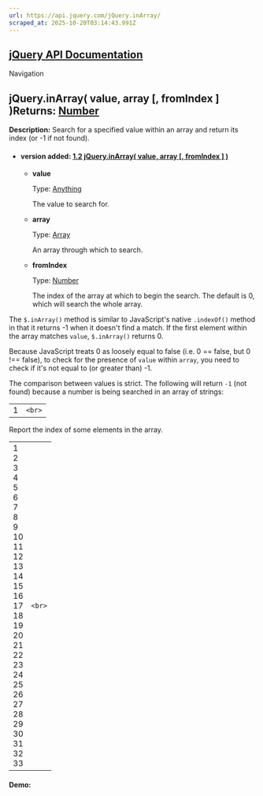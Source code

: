 ```yaml
---
url: https://api.jquery.com/jQuery.inArray/
scraped_at: 2025-10-20T03:14:43.991Z
---
```


## [jQuery API Documentation](https://jquery.com/ "jQuery API Documentation")

Navigation

## jQuery.inArray( value, array \[, fromIndex \] )Returns: [Number](http://api.jquery.com/Types/\#Number)

**Description:** Search for a specified value within an array and return its index (or -1 if not found).

- #### version added: [1.2](https://api.jquery.com/category/version/1.2/) [jQuery.inArray( value, array \[, fromIndex \] )](https://api.jquery.com/jQuery.inArray/\#jQuery-inArray-value-array-fromIndex)

  - **value**

    Type: [Anything](http://api.jquery.com/Types/#Anything)

    The value to search for.

  - **array**

    Type: [Array](http://api.jquery.com/Types/#Array)

    An array through which to search.

  - **fromIndex**

    Type: [Number](http://api.jquery.com/Types/#Number)

    The index of the array at which to begin the search. The default is 0, which will search the whole array.

The `$.inArray()` method is similar to JavaScript's native `.indexOf()` method in that it returns -1 when it doesn't find a match. If the first element within the array matches `value`, `$.inArray()` returns 0.

Because JavaScript treats 0 as loosely equal to false (i.e. 0 == false, but 0 !== false), to check for the presence of `value` within `array`, you need to check if it's not equal to (or greater than) -1.

The comparison between values is strict. The following will return `-1` (not found) because a number is being searched in an array of strings:

|     |     |
| --- | --- |
| 1 | ```<br>``` |

Report the index of some elements in the array.

|     |     |
| --- | --- |
| 1<br>2<br>3<br>4<br>5<br>6<br>7<br>8<br>9<br>10<br>11<br>12<br>13<br>14<br>15<br>16<br>17<br>18<br>19<br>20<br>21<br>22<br>23<br>24<br>25<br>26<br>27<br>28<br>29<br>30<br>31<br>32<br>33 | ```<br>``` |

#### Demo: